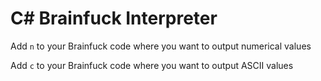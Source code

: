 # C# Brainfuck Interpreter

Add `n` to your Brainfuck code where you want to output numerical values

Add `c` to your Brainfuck code where you want to output ASCII values
